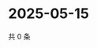 # 2025-05-15

共 0 条

<!-- BEGIN ZHIHUQUESTIONS -->
<!-- 最后更新时间 Thu May 15 2025 21:23:04 GMT+0800 (China Standard Time) -->

<!-- END ZHIHUQUESTIONS -->
